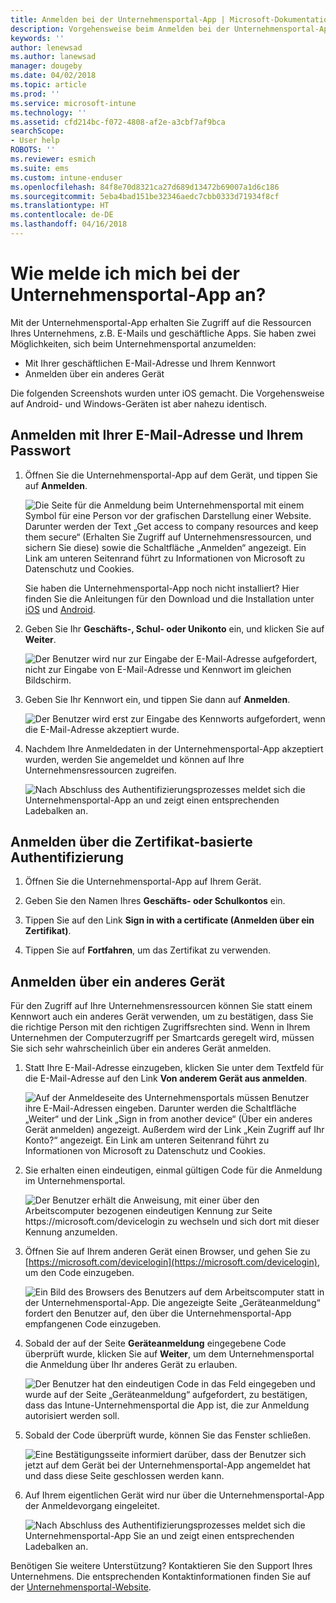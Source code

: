 ```yaml
---
title: Anmelden bei der Unternehmensportal-App | Microsoft-Dokumentation
description: Vorgehensweise beim Anmelden bei der Unternehmensportal-App auf verschiedenen Plattformen.
keywords: ''
author: lenewsad
ms.author: lanewsad
manager: dougeby
ms.date: 04/02/2018
ms.topic: article
ms.prod: ''
ms.service: microsoft-intune
ms.technology: ''
ms.assetid: cfd214bc-f072-4808-af2e-a3cbf7af9bca
searchScope:
- User help
ROBOTS: ''
ms.reviewer: esmich
ms.suite: ems
ms.custom: intune-enduser
ms.openlocfilehash: 84f8e70d8321ca27d689d13472b69007a1d6c186
ms.sourcegitcommit: 5eba4bad151be32346aedc7cbb0333d71934f8cf
ms.translationtype: HT
ms.contentlocale: de-DE
ms.lasthandoff: 04/16/2018
---
```

# <a name="how-do-i-sign-in-to-the-company-portal-app---user-story-1132123--"></a>Wie melde ich mich bei der Unternehmensportal-App an? <!--User Story 1132123-->

Mit der Unternehmensportal-App erhalten Sie Zugriff auf die Ressourcen Ihres Unternehmens, z.B. E-Mails und geschäftliche Apps. Sie haben zwei Möglichkeiten, sich beim Unternehmensportal anzumelden:

* Mit Ihrer geschäftlichen E-Mail-Adresse und Ihrem Kennwort
* Anmelden über ein anderes Gerät

Die folgenden Screenshots wurden unter iOS gemacht. Die Vorgehensweise auf Android- und Windows-Geräten ist aber nahezu identisch.

## <a name="signing-in-with-your-email-address-and-password"></a>Anmelden mit Ihrer E-Mail-Adresse und Ihrem Passwort

1. Öffnen Sie die Unternehmensportal-App auf dem Gerät, und tippen Sie auf **Anmelden**.

   ![Die Seite für die Anmeldung beim Unternehmensportal mit einem Symbol für eine Person vor der grafischen Darstellung einer Website. Darunter werden der Text „Get access to company resources and keep them secure“ (Erhalten Sie Zugriff auf Unternehmensressourcen, und sichern Sie diese) sowie die Schaltfläche „Anmelden“ angezeigt. Ein Link am unteren Seitenrand führt zu Informationen von Microsoft zu Datenschutz und Cookies.](/intune-user-help/media/cp_ios_aad_signin_after_1804_001.png)

   Sie haben die Unternehmensportal-App noch nicht installiert? Hier finden Sie die Anleitungen für den Download und die Installation unter [iOS](install-and-sign-in-to-the-intune-company-portal-app-ios.md) und [Android](install-the-company-portal-app-android.md).

2. Geben Sie Ihr **Geschäfts-, Schul- oder Unikonto** ein, und klicken Sie auf **Weiter**.

   ![Der Benutzer wird nur zur Eingabe der E-Mail-Adresse aufgefordert, nicht zur Eingabe von E-Mail-Adresse und Kennwort im gleichen Bildschirm.](/intune-user-help/media/cp_ios_aad_signin_after_1804_002.png)

3. Geben Sie Ihr Kennwort ein, und tippen Sie dann auf **Anmelden**.

   ![Der Benutzer wird erst zur Eingabe des Kennworts aufgefordert, wenn die E-Mail-Adresse akzeptiert wurde.](/intune-user-help/media/cp_ios_aad_signin_after_1804_003.png)

4. Nachdem Ihre Anmeldedaten in der Unternehmensportal-App akzeptiert wurden, werden Sie angemeldet und können auf Ihre Unternehmensressourcen zugreifen.   

   ![Nach Abschluss des Authentifizierungsprozesses meldet sich die Unternehmensportal-App an und zeigt einen entsprechenden Ladebalken an.](/intune-user-help/media/cp_ios_aad_signin_after_1804_004.png)

## <a name="signing-in-with-certificate-based-authentication"></a>Anmelden über die Zertifikat-basierte Authentifizierung

1.  Öffnen Sie die Unternehmensportal-App auf Ihrem Gerät.

2.  Geben Sie den Namen Ihres **Geschäfts- oder Schulkontos** ein.

3.  Tippen Sie auf den Link **Sign in with a certificate (Anmelden über ein Zertifikat)**.

4.  Tippen Sie auf **Fortfahren**, um das Zertifikat zu verwenden.

## <a name="signing-in-from-another-device"></a>Anmelden über ein anderes Gerät

Für den Zugriff auf Ihre Unternehmensressourcen können Sie statt einem Kennwort auch ein anderes Gerät verwenden, um zu bestätigen, dass Sie die richtige Person mit den richtigen Zugriffsrechten sind. Wenn in Ihrem Unternehmen der Computerzugriff per Smartcards geregelt wird, müssen Sie sich sehr wahrscheinlich über ein anderes Gerät anmelden.

1. Statt Ihre E-Mail-Adresse einzugeben, klicken Sie unter dem Textfeld für die E-Mail-Adresse auf den Link **Von anderem Gerät aus anmelden**.

   ![Auf der Anmeldeseite des Unternehmensportals müssen Benutzer ihre E-Mail-Adressen eingeben.  Darunter werden die Schaltfläche „Weiter“ und der Link „Sign in from another device“ (Über ein anderes Gerät anmelden) angezeigt. Außerdem wird der Link „Kein Zugriff auf Ihr Konto?“ angezeigt. Ein Link am unteren Seitenrand führt zu Informationen von Microsoft zu Datenschutz und Cookies.](/intune-user-help/media/cp_ios_aad_signin_after_1804_005.png)

2. Sie erhalten einen eindeutigen, einmal gültigen Code für die Anmeldung im Unternehmensportal.

   ![Der Benutzer erhält die Anweisung, mit einer über den Arbeitscomputer bezogenen eindeutigen Kennung zur Seite https://microsoft.com/devicelogin zu wechseln und sich dort mit dieser Kennung anzumelden.](/intune-user-help/media/cp_ios_aad_signin_after_1804_006.png)

3. Öffnen Sie auf Ihrem anderen Gerät einen Browser, und gehen Sie zu [https://microsoft.com/devicelogin](https://microsoft.com/devicelogin), um den Code einzugeben.

   ![Ein Bild des Browsers des Benutzers auf dem Arbeitscomputer statt in der Unternehmensportal-App. Die angezeigte Seite „Geräteanmeldung“ fordert den Benutzer auf, den über die Unternehmensportal-App empfangenen Code einzugeben.](/intune/media/cp_ios_aad_signin_from_another_device_after_1704_004.png)

4. Sobald der auf der Seite **Geräteanmeldung** eingegebene Code überprüft wurde, klicken Sie auf __Weiter__, um dem Unternehmensportal die Anmeldung über Ihr anderes Gerät zu erlauben.

   ![Der Benutzer hat den eindeutigen Code in das Feld eingegeben und wurde auf der Seite „Geräteanmeldung“ aufgefordert, zu bestätigen, dass das Intune-Unternehmensportal die App ist, die zur Anmeldung autorisiert werden soll.](/intune/media/cp_ios_aad_signin_from_another_device_after_1704_005.png)

5. Sobald der Code überprüft wurde, können Sie das Fenster schließen.

   ![Eine Bestätigungsseite informiert darüber, dass der Benutzer sich jetzt auf dem Gerät bei der Unternehmensportal-App angemeldet hat und dass diese Seite geschlossen werden kann.](/intune/media/cp_ios_aad_signin_from_another_device_after_1704_006.png)

6. Auf Ihrem eigentlichen Gerät wird nur über die Unternehmensportal-App der Anmeldevorgang eingeleitet.

   ![Nach Abschluss des Authentifizierungsprozesses meldet sich die Unternehmensportal-App Sie an und zeigt einen entsprechenden Ladebalken an.](/intune-user-help/media/cp_ios_aad_signin_after_1804_007.png)

Benötigen Sie weitere Unterstützung? Kontaktieren Sie den Support Ihres Unternehmens. Die entsprechenden Kontaktinformationen finden Sie auf der [Unternehmensportal-Website](https://portal.manage.microsoft.com#HelpDeskDialog).
